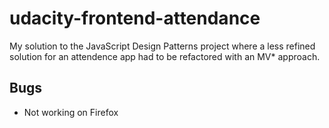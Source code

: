 udacity-frontend-attendance
===========================

My solution to the JavaScript Design Patterns project where a less refined solution for an attendence app had to be refactored with an MV* approach.

## Bugs
* Not working on Firefox
